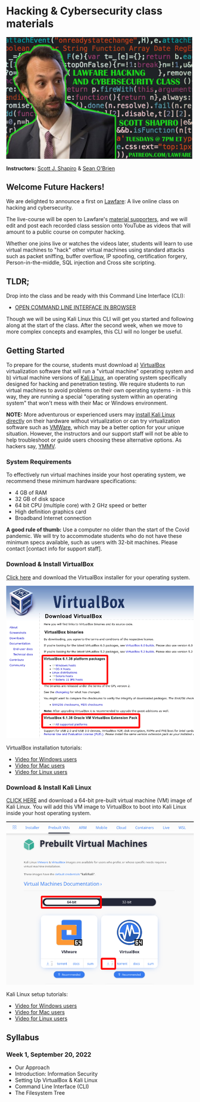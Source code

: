 # Hacking &amp; Cybersecurity class materials

<img src="scott-promo.png" width="500" />

**Instructors:** [Scott J. Shapiro](mailto:scott.shapiro@yale.edu) &amp; [Sean O'Brien](mailto:sean.obrien@yale.edu)

## Welcome Future Hackers!

We are delighted to announce a first on [Lawfare](https://www.lawfareblog.com/lawfare-hacking-and-cybersecurity-course): A live online class on hacking and cybersecurity.

The live-course will be open to Lawfare's [material supporters](https://www.patreon.com/lawfare), and we will edit and post each recorded class session onto YouTube as videos that will amount to a public course on computer hacking.

Whether one joins live or watches the videos later, students will learn to use virtual machines to "hack" other virtual machines using standard attacks such as packet sniffing, buffer overflow, IP spoofing, certification forgery, Person-in-the-middle, SQL injection and Cross site scripting.

## TLDR;
Drop into the class and be ready with this Command Line Interface (CLI): 

* [OPEN COMMAND LINE INTERFACE IN BROWSER](https://bellard.org/jslinux/vm.html?url=alpine-x86.cfg&mem=192)

Though we will be using Kali Linux this CLI will get you started and following along at the start of the class. After the second week, when we move to more complex concepts and examples, this CLI will no longer be useful.

## Getting Started

To prepare for the course, students must download a) [VirtualBox](https://www.virtualbox.org/wiki/Downloads) virtualization software that will run a "virtual machine" operating system and b) virtual machine versions of [Kali Linux](https://www.kali.org/get-kali/#kali-virtual-machines), an operating system specifically designed for hacking and penetration testing. We require students to run virtual machines to avoid problems on their own operating systems - in this way, they are running a special "operating system within an operating system" that won't mess with their Mac or Windows environment.

**NOTE:** More adventurous or experienced users may [install Kali Linux directly](https://www.kali.org/get-kali/) on their hardware without virtualization or can try virtualization software such as [VMWare](https://www.vmware.com), which may be a better option for your unique situation. However, the instructors and our support staff will not be able to help troubleshoot or guide users choosing these alternative options. As hackers say, [YMMV](https://www.howtogeek.com/693183/what-does-ymmv-mean-and-how-do-you-use-it/).

### System Requirements

To effectively run virtual machines inside your host operating system, we recommend these minimum hardware specifications: 

* 4 GB of RAM
* 32 GB of disk space
* 64 bit CPU (multiple core) with 2 GHz speed or better
* High definition graphics card
* Broadband Internet connection

**A good rule of thumb:** Use a computer no older than the start of the Covid pandemic.  We will try to accommodate students who do not have these minimum specs available, such as users with 32-bit machines.  Please contact [contact info for support staff].

### Download & Install VirtualBox

[Click here](https://www.virtualbox.org/wiki/Downloads) and download the VirtualBox installer for your operating system.

[<img src="virtualbox-download.png" width="600" />](https://www.virtualbox.org/wiki/Downloads)

VirtualBox installation tutorials: 

* [Video for Windows users](https://www.youtube.com/watch?v=8mns5yqMfZk)
* [Video for Mac users](https://www.youtube.com/watch?v=hd0Lbtly41Y)
* [Video for Linux users]()

### Download & Install Kali Linux

[CLICK HERE](https://www.kali.org/get-kali/#kali-virtual-machines) and download a 64-bit pre-built virtual machine (VM) image of Kali Linux. You will add this VM image to VirtualBox to boot into Kali Linux inside your host operating system.

[<img src="kali-download.png" width="600" />](https://www.kali.org/get-kali/#kali-virtual-machines)

Kali Linux setup tutorials: 

* [Video for Windows users](https://www.youtube.com/watch?v=bKLa8UkRYTY)
* [Video for Mac users](https://www.youtube.com/watch?v=U2nzRtDVknk)
* [Video for Linux users]()

## Syllabus

### Week 1, September 20, 2022

* Our Approach
* Introduction: Information Security
* Setting Up VirtualBox & Kali Linux
* Command Line Interface (CLI)
* The Filesystem Tree
